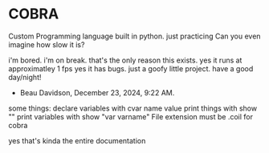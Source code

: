 # COBRA
Custom Programming language built in python. just practicing Can you even imagine how slow it is?

i'm bored.
i'm on break.
that's the only reason this exists.
yes it runs at approximatley 1 fps
yes it has bugs.
just a goofy little project.
have a good day/night!


- Beau Davidson, December 23, 2024, 9:22 AM.


some things:
declare variables with cvar name value
print things with show ""
print variables with show "var varname"
File extension must be .coil for cobra

yes that's kinda the entire documentation

